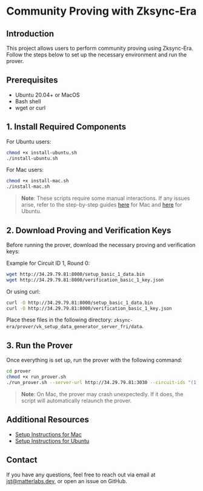 # Community Proving with Zksync-Era

## Introduction
This project allows users to perform community proving using Zksync-Era. Follow the steps below to set up the necessary environment and run the prover.

## Prerequisites
- Ubuntu 20.04+ or MacOS
- Bash shell
- wget or curl

## 1. Install Required Components
For Ubuntu users:
```bash
chmod +x install-ubuntu.sh
./install-ubuntu.sh
```

For Mac users:
```bash
chmod +x install-mac.sh
./install-mac.sh
```
> **Note**: These scripts require some manual interactions. If any issues arise, refer to the step-by-step guides [here](./setup_instructions_mac.md) for Mac and [here](./setup_instructions_ubuntu.md) for Ubuntu.

## 2. Download Proving and Verification Keys
Before running the prover, download the necessary proving and verification keys:

Example for Circuit ID 1, Round 0:
```bash
wget http://34.29.79.81:8000/setup_basic_1_data.bin
wget http://34.29.79.81:8000/verification_basic_1_key.json
```
Or using curl:
```bash
curl -O http://34.29.79.81:8000/setup_basic_1_data.bin
curl -O http://34.29.79.81:8000/verification_basic_1_key.json
```
Place these files in the following directory: `zksync-era/prover/vk_setup_data_generator_server_fri/data`.

## 3. Run the Prover
Once everything is set up, run the prover with the following command:
```bash
cd prover
chmod +x run_prover.sh
./run_prover.sh --server-url http://34.29.79.81:3030 --circuit-ids "(1,0),(2,1)"
```
> **Note**: On Mac, the prover may crash unexpectedly. If it does, the script will automatically relaunch the prover.

## Additional Resources
- [Setup Instructions for Mac](./setup_instructions_mac.md)
- [Setup Instructions for Ubuntu](./setup_instructions_ubuntu.md)

## Contact
If you have any questions, feel free to reach out via email at [jst@matterlabs.dev](mailto:jst@matterlabs.dev), or open an issue on GitHub.